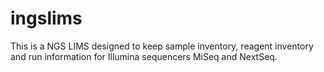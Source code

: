 # ingslims

This is a NGS LIMS designed to keep sample inventory, reagent inventory and run information for Illumina sequencers MiSeq and NextSeq.
